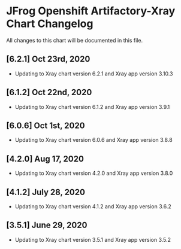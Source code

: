 # JFrog  Openshift Artifactory-Xray Chart Changelog
All changes to this chart will be documented in this file.

## [6.2.1] Oct 23rd, 2020
* Updating to Xray chart version 6.2.1 and Xray app version 3.10.3

## [6.1.2] Oct 22nd, 2020
* Updating to Xray chart version 6.1.2 and Xray app version 3.9.1

## [6.0.6] Oct 1st, 2020
* Updating to Xray chart version 6.0.6 and Xray app version 3.8.8

## [4.2.0] Aug 17, 2020
* Updating to Xray chart version 4.2.0 and Xray app version 3.8.0

## [4.1.2] July 28, 2020
* Updating to Xray chart version 4.1.2 and Xray app version 3.6.2

## [3.5.1] June 29, 2020
* Updating to Xray chart version 3.5.1 and Xray app version 3.5.2
